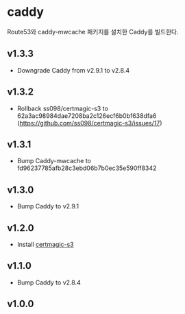 # caddy

Route53와 caddy-mwcache 패키지를 설치한 Caddy를 빌드한다.

## v1.3.3

- Downgrade Caddy from v2.9.1 to v2.8.4

## v1.3.2

- Rollback ss098/certmagic-s3 to 62a3ac98984dae7208ba2c126ecf6b0bf638dfa6 (https://github.com/ss098/certmagic-s3/issues/17)

## v1.3.1

- Bump Caddy-mwcache to fd96237785afb28c3ebd06b7b0ec35e590ff8342

## v1.3.0

- Bump Caddy to v2.9.1

## v1.2.0

- Install [certmagic-s3](https://github.com/ss098/certmagic-s3)

## v1.1.0

- Bump Caddy to v2.8.4

## v1.0.0
